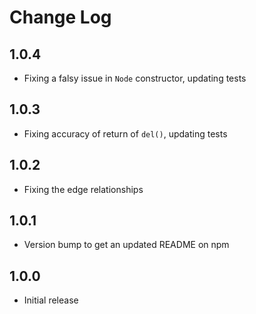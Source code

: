 # Change Log

## 1.0.4
- Fixing a falsy issue in `Node` constructor, updating tests

## 1.0.3
- Fixing accuracy of return of `del()`, updating tests

## 1.0.2
- Fixing the edge relationships

## 1.0.1
- Version bump to get an updated README on npm

## 1.0.0
- Initial release

